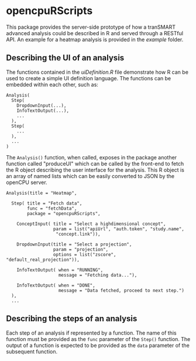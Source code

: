 # opencpuRScripts

This package provides the server-side prototype of how a tranSMART advanced
analysis could be described in R and served through a RESTful API. An example
for a heatmap analysis is provided in the *example* folder.

## Describing the UI of an analysis

The functions contained in the *uiDefinition.R* file demonstrate how R can be
used to create a simple UI definition language. The functions can be embedded
within each other, such as:

```
Analysis(
  Step(
    DropdownInput(...),
    InfoTextOutput(...),
    ...  
  ),
  Step(
    ...  
  ),
  ...
)
```

The `Analysis()` function, when called, exposes in the package another function
called "produceUI" which can be called by the front-end to fetch the R object
describing the user interface for the analysis. This R object is an array of
named lists which can be easily converted to JSON by the openCPU server.

```
Analysis(title = "Heatmap",

  Step( title = "Fetch data",
        func = "fetchData",
        package = "opencpuRScripts",

    ConceptInput( title = "Select a highdimensional concept",
                  param = list("apiUrl", "auth.token", "study.name",
                   "concept.link")),

    DropdownInput(title = "Select a projection",
                  param = "projection",
                  options = list("zscore", "default_real_projection")),

    InfoTextOutput( when = "RUNNING",
                    message = "Fetching data..."),

    InfoTextOutput( when = "DONE",
                    message = "Data fetched, proceed to next step.")
  ),
  ...

```

## Describing the steps of an analysis

Each step of an analysis if represented by a function. The name of this function
must be provided as the `func` parameter of the `Step()` function. The output of
a function is expected to be provided as the `data` parameter of the subsequent
function.

